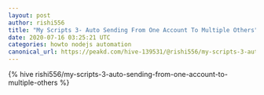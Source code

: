```yaml
---
layout: post
author: rishi556
title: "My Scripts 3- Auto Sending From One Account To Multiple Others"
date: 2020-07-16 03:25:21 UTC
categories: howto nodejs automation
canonical_url: https://peakd.com/hive-139531/@rishi556/my-scripts-3-auto-sending-from-one-account-to-multiple-others
---
```

{% hive rishi556/my-scripts-3-auto-sending-from-one-account-to-multiple-others %}

